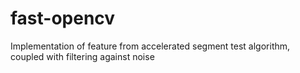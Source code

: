 # fast-opencv
Implementation of feature from accelerated segment test algorithm, coupled with filtering against noise

